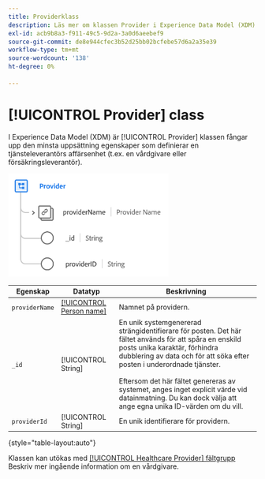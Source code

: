 ```yaml
---
title: Providerklass
description: Läs mer om klassen Provider i Experience Data Model (XDM).
exl-id: acb9b8a3-f911-49c5-9d2a-3a0d6aeebef9
source-git-commit: de8e944cfec3b52d25bb02bcfebe57d6a2a35e39
workflow-type: tm+mt
source-wordcount: '138'
ht-degree: 0%

---
```


# [!UICONTROL Provider] class

I Experience Data Model (XDM) är [!UICONTROL Provider] klassen fångar upp den minsta uppsättning egenskaper som definierar en tjänsteleverantörs affärsenhet (t.ex. en vårdgivare eller försäkringsleverantör).

![Klassstruktur](../images/classes/provider.png)

| Egenskap | Datatyp | Beskrivning |
| --- | --- | --- |
| `providerName` | [[!UICONTROL Person name]](../data-types/person-name.md) | Namnet på providern. |
| `_id` | [!UICONTROL String] | En unik systemgenererad strängidentifierare för posten. Det här fältet används för att spåra en enskild posts unika karaktär, förhindra dubblering av data och för att söka efter posten i underordnade tjänster.<br><br>Eftersom det här fältet genereras av systemet, anges inget explicit värde vid datainmatning. Du kan dock välja att ange egna unika ID-värden om du vill. |
| `providerId` | [!UICONTROL String] | En unik identifierare för providern. |

{style="table-layout:auto"}

Klassen kan utökas med [[!UICONTROL Healthcare Provider] fältgrupp](../field-groups/provider/healthcare-provider.md) Beskriv mer ingående information om en vårdgivare.
